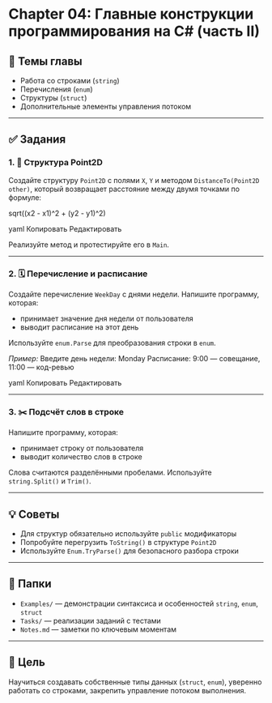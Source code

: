 # Chapter 04: Главные конструкции программирования на C# (часть II)

## 📘 Темы главы
- Работа со строками (`string`)
- Перечисления (`enum`)
- Структуры (`struct`)
- Дополнительные элементы управления потоком

---

## ✅ Задания

### 1. 📍 Структура Point2D
Создайте структуру `Point2D` с полями `X`, `Y` и методом `DistanceTo(Point2D other)`, который возвращает расстояние между двумя точками по формуле:

sqrt((x2 - x1)^2 + (y2 - y1)^2)

yaml
Копировать
Редактировать

Реализуйте метод и протестируйте его в `Main`.

---

### 2. 🗓️ Перечисление и расписание
Создайте перечисление `WeekDay` с днями недели. Напишите программу, которая:
- принимает значение дня недели от пользователя
- выводит расписание на этот день

Используйте `enum.Parse` для преобразования строки в `enum`.

*Пример:*
Введите день недели: Monday
Расписание: 9:00 — совещание, 11:00 — код-ревью

yaml
Копировать
Редактировать

---

### 3. ✂️ Подсчёт слов в строке
Напишите программу, которая:
- принимает строку от пользователя
- выводит количество слов в строке

Слова считаются разделёнными пробелами. Используйте `string.Split()` и `Trim()`.

---

## 💡 Советы
- Для структур обязательно используйте `public` модификаторы
- Попробуйте перегрузить `ToString()` в структуре `Point2D`
- Используйте `Enum.TryParse()` для безопасного разбора строки

---

## 📁 Папки

- `Examples/` — демонстрации синтаксиса и особенностей `string`, `enum`, `struct`
- `Tasks/` — реализации заданий с тестами
- `Notes.md` — заметки по ключевым моментам

---

## 📌 Цель
Научиться создавать собственные типы данных (`struct`, `enum`), уверенно работать со строками, закрепить управление потоком выполнения.
